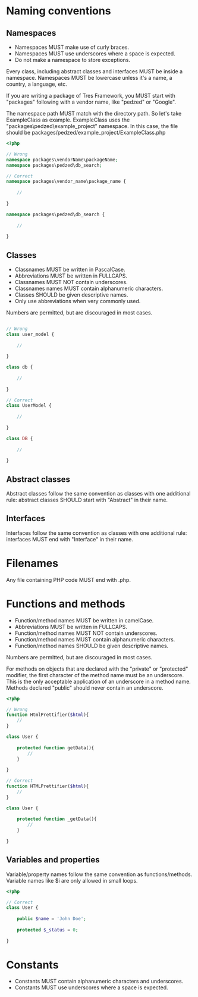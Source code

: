 Naming conventions
==================

## Namespaces
- Namespaces MUST make use of curly braces.
- Namespaces MUST use underscores where a space is expected.
- Do not make a namespace to store exceptions.

Every class, including abstract classes and interfaces MUST be inside a namespace.
Namespaces MUST be lowercase unless it's a name, a country, a language, etc.

If you are writing a package of Tres Framework, you MUST start with "packages"
following with a vendor name, like "pedzed" or "Google".

The namespace path MUST match with the directory path. So let's take ExampleClass
as example. ExampleClass uses the "packages\pedzed\example_project" namespace.
In this case, the file should be packages/pedzed/example_project/ExampleClass.php

```php
<?php

// Wrong
namespace packages\vendorName\packageName;
namespace packages\pedzed\db_search;

// Correct
namespace packages\vendor_name\package_name {
    
    //
    
}

namespace packages\pedzed\db_search {
    
    //
    
}

```

## Classes
- Classnames MUST be written in PascalCase.
- Abbreviations MUST be written in FULLCAPS.
- Classnames MUST NOT contain underscores.
- Classnames names MUST contain alphanumeric characters.
- Classes SHOULD be given descriptive names.
- Only use abbreviations when very commonly used.

Numbers are permitted, but are discouraged in most cases.

```php

// Wrong
class user_model {
    
    //
    
}

class db {
    
    //
    
}

// Correct
class UserModel {
    
    //
    
}

class DB {
    
    //
    
}
```

## Abstract classes
Abstract classes follow the same convention as classes with one additional rule:
abstract classes SHOULD start with "Abstract" in their name.

## Interfaces
Interfaces follow the same convention as classes with one additional rule:
interfaces MUST end with "Interface" in their name.

# Filenames
Any file containing PHP code MUST end with .php.

# Functions and methods
- Function/method names MUST be written in camelCase.
- Abbreviations MUST be written in FULLCAPS.
- Function/method names MUST NOT contain underscores.
- Function/method names MUST contain alphanumeric characters.
- Function/method names SHOULD be given descriptive names.

Numbers are permitted, but are discouraged in most cases.

For methods on objects that are declared with the "private" or "protected" 
modifier, the first character of the method name must be an underscore. This is 
the only acceptable application of an underscore in a method name. Methods 
declared "public" should never contain an underscore.

```php
<?php

// Wrong
function HtmlPrettifier($html){
    //
}

class User {
    
    protected function getData(){
        //
    }
    
}

// Correct
function HTMLPrettifier($html){
    //
}

class User {
    
    protected function _getData(){
        //
    }
    
}
```

## Variables and properties
Variable/property names follow the same convention as functions/methods. 
Variable names like $i are only allowed in small loops.

```php
<?php

// Correct
class User {
    
    public $name = 'John Doe';
    
    protected $_status = 0;
    
}

```

# Constants
- Constants MUST contain alphanumeric characters and underscores.
- Constants MUST use underscores where a space is expected.
